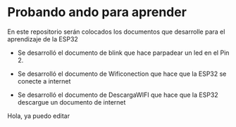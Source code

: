 # Probando ando para aprender
En este repositorio serán colocados los documentos que desarrolle para el aprendizaje de la ESP32

- Se desarrolló el documento de blink que hace parpadear un led en el Pin 2.

- Se desarrolló el documento de Wificonection que hace que la ESP32 se conecte a internet

- Se desarrolló el documento de DescargaWIFI que hace que la ESP32 descargue un documento de internet 


Hola, ya puedo editar

